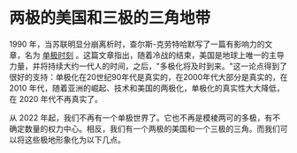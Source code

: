 # 两极的美国和三极的三角地带

1990 年，当苏联明显分崩离析时，查尔斯-克劳特哈默写了一篇有影响力的文章，名为 [单极时刻](https://www.jstor.org/stable/20044692) 。这篇文章指出，随着冷战的结束，美国是地球上唯一的主导力量，并将持续大约一代人的时间，之后，"多极化将及时到来。"这一论点得到了很好的支持：单极化在20世纪90年代是真实的，在2000年代大部分是真实的，在 2010 年代，随着亚洲的崛起、技术和美国的两极化，单极化的真实性大大降低，在 2020 年代不再真实了。

从 2022 年起，我们不再有一个单极世界了。它也不再是模棱两可的多极，有不确定数量的权力中心。相反，我们有一个两极的美国和一个三极的三角。而我们可以将这些极地形象化为以下几点。